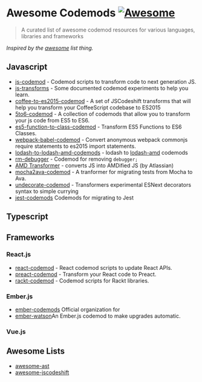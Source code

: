 # Awesome Codemods [![Awesome](https://cdn.rawgit.com/sindresorhus/awesome/d7305f38d29fed78fa85652e3a63e154dd8e8829/media/badge.svg)](https://github.com/sindresorhus/awesome)

> A curated list of awesome codemod resources for various languages, libraries and frameworks

*Inspired by the [awesome](https://github.com/sindresorhus/awesome) list thing.*

## Javascript
- [js-codemod](https://github.com/cpojer/js-codemod/) - Codemod scripts to transform code to next generation JS.
- [js-transforms](https://github.com/jhgg/js-transforms) - Some documented codemod experiments to help you learn.
- [coffee-to-es2015-codemod](https://github.com/Hacker0x01/coffee-to-es2015-codemod) - A set of JSCodeshift transforms that will help you transform your CoffeeScript codebase to ES2015
- [5to6-codemod](https://github.com/5to6/5to6-codemod) - A collection of codemods that allow you to transform your js code from ES5 to ES6.
- [es5-function-to-class-codemod](https://github.com/dhruvdutt/es5-function-to-class-codemod) - Transform ES5 Functions to ES6 Classes.
- [webpack-babel-codemod](https://github.com/agirton/webpack-babel-codemod) - Convert anonymous webpack commonjs require statements to es2015 import statements.
- [lodash-to-lodash-amd-codemods](https://github.com/OliverJAsh/lodash-to-lodash-amd-codemods) - lodash to [lodash-amd](https://github.com/lodash/lodash-amd) codemods
- [rm-debugger](https://www.npmjs.com/package/rm-debugger) - Codemod for removing `debugger;`
- [AMD Transformer](https://bitbucket.org/atlassian/amd-codemod/src) - converts JS into AMDified JS (by Atlassian)
- [mocha2ava-codemod](https://github.com/shimohq/mocha2ava-codemod) - A tranformer for migrating tests from Mocha to Ava.
- [undecorate-codemod](https://github.com/tizmagik/undecorate-codemod) - Transformers experimental ESNext decorators syntax to simple currying
- [jest-codemods](https://github.com/skovhus/jest-codemods) Codemods for migrating to Jest 

## Typescript

## Frameworks

### React.js
- [react-codemod](https://github.com/reactjs/react-codemod) - React codemod scripts to update React APIs.
- [preact-codemod](https://github.com/vutran/preact-codemod) - Transform your React code to Preact.
- [rackt-codemod](https://github.com/reactjs/rackt-codemod) - Codemod scripts for Rackt libraries.

### Ember.js
- [ember-codemods](https://github.com/ember-codemods) Official organization for 
- [ember-watson](https://github.com/abuiles/ember-watson)An Ember.js codemod to make upgrades automatic. 

### Vue.js


## Awesome Lists
- [awesome-ast](https://github.com/cowchimp/awesome-ast)
- [awesome-jscodeshift](https://github.com/sejoker/awesome-jscodeshift)
